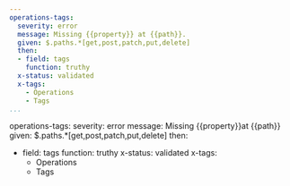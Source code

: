 ```yaml
---
operations-tags:
  severity: error
  message: Missing {{property}} at {{path}}.
  given: $.paths.*[get,post,patch,put,delete]
  then:
  - field: tags
    function: truthy
  x-status: validated
  x-tags:
    - Operations 
    - Tags   
...
```

operations-tags:
  severity: error
  message: Missing {{property}}at {{path}}
  given: $.paths.*[get,post,patch,put,delete]
  then:
  - field: tags
    function: truthy
  x-status: validated
  x-tags:
    - Operations  
    - Tags     